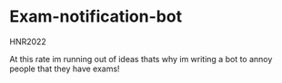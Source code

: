# Exam-notification-bot

HNR2022

At this rate im running out of ideas thats why im writing a bot to annoy people that they have exams!